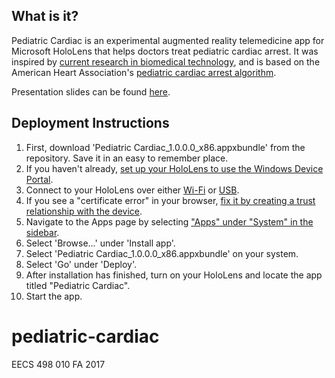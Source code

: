 ## What is it?
Pediatric Cardiac is an experimental augmented reality telemedicine app for Microsoft HoloLens that helps doctors treat pediatric cardiac arrest. It was inspired by [current research in biomedical technology](https://www.ncbi.nlm.nih.gov/pubmed/28554878), and is based on the American Heart Association's [pediatric cardiac arrest algorithm](https://eccguidelines.heart.org/wp-content/uploads/2015/10/PALS-Cardiac-Arrest-Algorithm.png).   

Presentation slides can be found [here](https://docs.google.com/presentation/d/1mQ3qo0BWM5oNAb1oxyroSdowLIcqQ6DHoYo7JqhTh0w/edit?usp=sharing).



## Deployment Instructions
1. First, download 'Pediatric Cardiac_1.0.0.0_x86.appxbundle' from the repository. Save it in an easy to remember place.
2. If you haven't already, [set up your HoloLens to use the Windows Device Portal](https://developer.microsoft.com/en-us/windows/mixed-reality/using_the_windows_device_portal#setting_up_hololens_to_use_windows_device_portal).
3. Connect to your HoloLens over either [Wi-Fi](https://developer.microsoft.com/en-us/windows/mixed-reality/using_the_windows_device_portal#connecting_over_wi-fi) or [USB](https://developer.microsoft.com/en-us/windows/mixed-reality/using_the_windows_device_portal#connecting_over_usb).
4. If you see a "certificate error" in your browser, [fix it by creating a trust relationship with the device](https://developer.microsoft.com/en-us/windows/mixed-reality/using_the_windows_device_portal#security_certificate).
5. Navigate to the Apps page by selecting ["Apps" under "System" in the sidebar](https://developer.microsoft.com/en-us/windows/mixed-reality/using_the_windows_device_portal#apps).
6. Select 'Browse...' under 'Install app'.
7. Select 'Pediatric Cardiac_1.0.0.0_x86.appxbundle' on your system.
8. Select 'Go' under 'Deploy'.
9. After installation has finished, turn on your HoloLens and locate the app titled "Pediatric Cardiac".
10. Start the app.

# pediatric-cardiac
EECS 498 010 FA 2017
